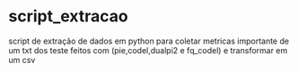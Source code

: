 # script_extracao
script de extração de dados em python para coletar metricas importante de um txt dos teste feitos com (pie,codel,dualpi2 e fq_codel) e transformar em um csv
